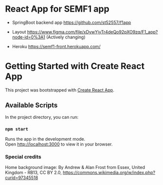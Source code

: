 

# React App for SEMF1 app
- SpringBoot backend app https://github.com/st52557/f1app

- Layout https://www.figma.com/file/xDywYjyTr4deQo92pXO9zq/F1_app?node-id=0%3A1 (Actively changing)

- Heroku https://semf1-front.herokuapp.com/



# Getting Started with Create React App
This project was bootstrapped with [Create React App](https://github.com/facebook/create-react-app).

## Available Scripts

In the project directory, you can run:

### `npm start`

Runs the app in the development mode.\
Open [http://localhost:3000](http://localhost:3000) to view it in your browser.



### Special credits

Home background image: 
By Andrew &amp; Alan Frost from Essex, United Kingdom - RB13, CC BY 2.0, https://commons.wikimedia.org/w/index.php?curid=97345518
